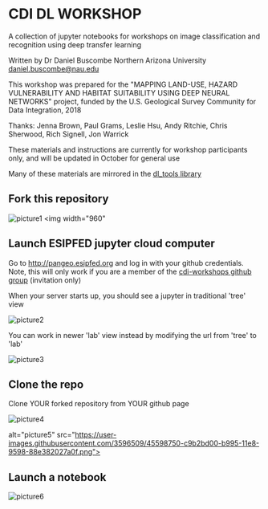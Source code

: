 # CDI DL WORKSHOP

A collection of jupyter notebooks for workshops on image classification and recognition using deep transfer learning

Written by Dr Daniel Buscombe
Northern Arizona University
daniel.buscombe@nau.edu

This workshop was prepared for the "MAPPING LAND-USE, HAZARD VULNERABILITY AND HABITAT SUITABILITY USING DEEP NEURAL NETWORKS" project, funded by the U.S. Geological Survey Community for Data Integration, 2018

Thanks: Jenna Brown, Paul Grams, Leslie Hsu, Andy Ritchie, Chris Sherwood, Rich Signell, Jon Warrick

These materials and instructions are currently for workshop participants only, and will be updated in October for general use

Many of these materials are mirrored in the [dl_tools library](https://github.com/dbuscombe-usgs/dl_tools)

## Fork this repository

![picture1](https://user-images.githubusercontent.com/3596509/45598749-c9b2bd00-b995-11e8-86f6-e54db8ca525f.png)
<img width="960" 

## Launch ESIPFED jupyter cloud computer

Go to http://pangeo.esipfed.org and log in with your github credentials. Note, this will only work if you are a member of the [cdi-workshops github group](https://github.com/cdi-workshops) (invitation only)

When your server starts up, you should see a jupyter in traditional 'tree' view


![picture2](https://user-images.githubusercontent.com/3596509/45598753-c9b2bd00-b995-11e8-8006-c98bb7b4aa5c.png)

You can work in newer 'lab' view instead by modifying the url from 'tree' to 'lab'

![picture3](https://user-images.githubusercontent.com/3596509/45598752-c9b2bd00-b995-11e8-962b-e4a0bbd73433.png)

## Clone the repo
Clone YOUR forked repository from YOUR github page

![picture4](https://user-images.githubusercontent.com/3596509/45598751-c9b2bd00-b995-11e8-931c-86bbf2bdd4ff.png)


alt="picture5" src="https://user-images.githubusercontent.com/3596509/45598750-c9b2bd00-b995-11e8-9598-88e382027a0f.png">

## Launch a notebook

![picture6](https://user-images.githubusercontent.com/3596509/45598774-0ed6ef00-b996-11e8-8ff6-41c4b4af5eba.png)
 
